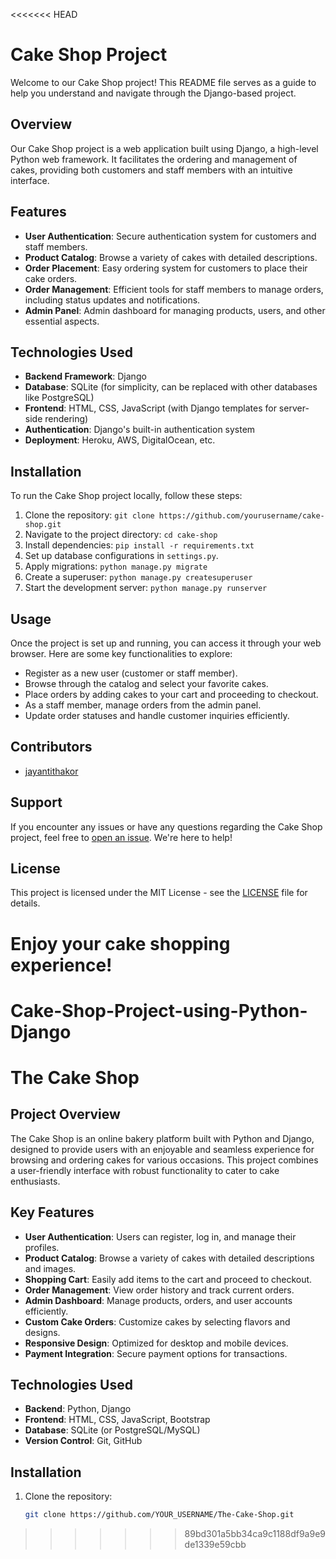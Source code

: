 <<<<<<< HEAD
# Cake Shop Project

Welcome to our Cake Shop project! This README file serves as a guide to help you understand and navigate through the Django-based project.

## Overview

Our Cake Shop project is a web application built using Django, a high-level Python web framework. It facilitates the ordering and management of cakes, providing both customers and staff members with an intuitive interface.

## Features

- **User Authentication**: Secure authentication system for customers and staff members.
- **Product Catalog**: Browse a variety of cakes with detailed descriptions.
- **Order Placement**: Easy ordering system for customers to place their cake orders.
- **Order Management**: Efficient tools for staff members to manage orders, including status updates and notifications.
- **Admin Panel**: Admin dashboard for managing products, users, and other essential aspects.

## Technologies Used

- **Backend Framework**: Django
- **Database**: SQLite (for simplicity, can be replaced with other databases like PostgreSQL)
- **Frontend**: HTML, CSS, JavaScript (with Django templates for server-side rendering)
- **Authentication**: Django's built-in authentication system
- **Deployment**: Heroku, AWS, DigitalOcean, etc.

## Installation

To run the Cake Shop project locally, follow these steps:

1. Clone the repository: `git clone https://github.com/yourusername/cake-shop.git`
2. Navigate to the project directory: `cd cake-shop`
3. Install dependencies: `pip install -r requirements.txt`
4. Set up database configurations in `settings.py`.
5. Apply migrations: `python manage.py migrate`
6. Create a superuser: `python manage.py createsuperuser`
7. Start the development server: `python manage.py runserver`

## Usage

Once the project is set up and running, you can access it through your web browser. Here are some key functionalities to explore:

- Register as a new user (customer or staff member).
- Browse through the catalog and select your favorite cakes.
- Place orders by adding cakes to your cart and proceeding to checkout.
- As a staff member, manage orders from the admin panel.
- Update order statuses and handle customer inquiries efficiently.

## Contributors

- [jayantithakor](https://github.com/yourusername)
## Support

If you encounter any issues or have any questions regarding the Cake Shop project, feel free to [open an issue](https://github.com/yourusername/cake-shop/issues). We're here to help!

## License

This project is licensed under the MIT License - see the [LICENSE](LICENSE) file for details.

Enjoy your cake shopping experience!
=======
# Cake-Shop-Project-using-Python-Django

# The Cake Shop

## Project Overview
The Cake Shop is an online bakery platform built with Python and Django, designed to provide users with an enjoyable and seamless experience for browsing and ordering cakes for various occasions. This project combines a user-friendly interface with robust functionality to cater to cake enthusiasts.

## Key Features
- **User Authentication**: Users can register, log in, and manage their profiles.
- **Product Catalog**: Browse a variety of cakes with detailed descriptions and images.
- **Shopping Cart**: Easily add items to the cart and proceed to checkout.
- **Order Management**: View order history and track current orders.
- **Admin Dashboard**: Manage products, orders, and user accounts efficiently.
- **Custom Cake Orders**: Customize cakes by selecting flavors and designs.
- **Responsive Design**: Optimized for desktop and mobile devices.
- **Payment Integration**: Secure payment options for transactions.

## Technologies Used
- **Backend**: Python, Django
- **Frontend**: HTML, CSS, JavaScript, Bootstrap
- **Database**: SQLite (or PostgreSQL/MySQL)
- **Version Control**: Git, GitHub

## Installation
1. Clone the repository:
   ```bash
   git clone https://github.com/YOUR_USERNAME/The-Cake-Shop.git
>>>>>>> 89bd301a5bb34ca9c1188df9a9e9de1339e59cbb
